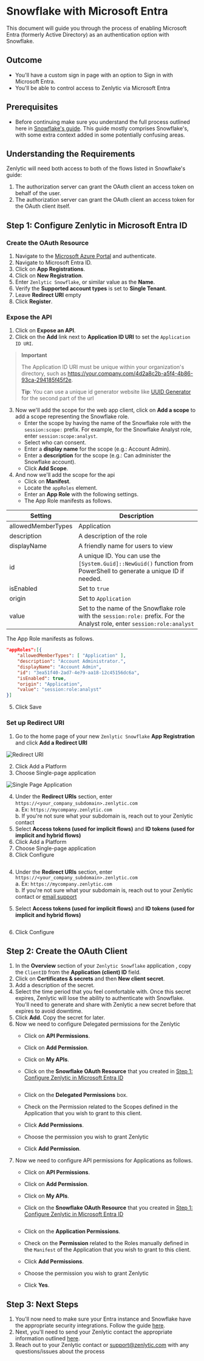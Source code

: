 # Snowflake with Microsoft Entra

This document will guide you through the process of enabling Microsoft Entra (formerly Active Directory) as an authentication option with Snowflake.

## Outcome

* You'll have a custom sign in page with an option to Sign in with Microsoft Entra.
* You'll be able to control access to Zenlytic via Microsoft Entra

## Prerequisites

* Before continuing make sure you understand the full process outlined here in [Snowflake's guide](https://docs.snowflake.com/en/user-guide/oauth-azure#label-configure-oauth-resource-in-microsoft-idp). This guide mostly comprises Snowflake's, with some extra context added in some potentially confusing areas.

## Understanding the Requirements

Zenlytic will need both access to both of the flows listed in Snowflake's guide:

1. The authorization server can grant the OAuth client an access token on behalf of the user.
2. The authorization server can grant the OAuth client an access token for the OAuth client itself.

## Step 1: Configure Zenlytic in Microsoft Entra ID

### Create the OAuth Resource

1. Navigate to the [Microsoft Azure Portal](https://portal.azure.com/) and authenticate.
2. Navigate to Microsoft Entra ID.
3. Click on **App Registrations**.
4. Click on **New Registration**.
5. Enter `Zenlytic Snowflake`, or similar value as the **Name**.
6. Verify the **Supported account types** is set to **Single Tenant**.
7. Leave **Redirect URI** empty
8. Click **Register**.

### Expose the API

1. Click on **Expose an API**.
2. Click on the **Add** link next to **Application ID URI** to set the `Application ID URI`.

> **Important**
>
> The Application ID URI must be unique within your organization's directory, such as https://your.company.com/4d2a8c2b-a5f4-4b86-93ca-294185f45f2e.
>
> **Tip**: You can use a unique id generator website like [UUID Generator](https://www.uuidgenerator.net/) for the second part of the url

3. Now we'll add the scope for the web app client, click on **Add a scope** to add a scope representing the Snowflake role.
   * Enter the scope by having the name of the Snowflake role with the `session:scope:` prefix. For example, for the Snowflake Analyst role, enter `session:scope:analyst`.
   * Select who can consent.
   * Enter a **display name** for the scope (e.g.: Account Admin).
   * Enter a **description** for the scope (e.g.: Can administer the Snowflake account).
   * Click **Add Scope**.
4. And now we'll add the scope for the api
   * Click on **Manifest**.
   * Locate the `appRoles` element.
   * Enter an **App Role** with the following settings.
   * The App Role manifests as follows.

| Setting            | Description                                                                                                               |
| ------------------ | ------------------------------------------------------------------------------------------------------------------------- |
| allowedMemberTypes | Application                                                                                                               |
| description        | A description of the role                                                                                                 |
| displayName        | A friendly name for users to view                                                                                         |
| id                 | A unique ID. You can use the `[System.Guid]::NewGuid()` function from PowerShell to generate a unique ID if needed.       |
| isEnabled          | Set to `true`                                                                                                             |
| origin             | Set to `Application`                                                                                                      |
| value              | Set to the name of the Snowflake role with the `session:role:` prefix. For the Analyst role, enter `session:role:analyst` |

The App Role manifests as follows.

```json
"appRoles":[{
    "allowedMemberTypes": [ "Application" ],
    "description": "Account Administrator.",
    "displayName": "Account Admin",
    "id": "3ea51f40-2ad7-4e79-aa18-12c45156dc6a",
    "isEnabled": true,
    "origin": "Application",
    "value": "session:role:analyst"
}]
```

5. Click Save

### Set up Redirect URI

1. Go to the home page of your new `Zenlytic Snowflake` **App Registration** and click **Add a Redirect URI**

![Redirect URI](../assets/8_authentication/entra-snowflake_image_1.png)

2. Click Add a Platform
3. Choose Single-page application

![Single Page Application](../assets/8_authentication/entra-snowflake_image_2.png)

4. Under the **Redirect URIs** section, enter `https://<your_company_subdomain>.zenlytic.com`\
   a. Ex: `https://mycompany.zenlytic.com`\
   b. If you're not sure what your subdomain is, reach out to your Zenlytic contact
5. Select **Access tokens (used for implicit flows)** and **ID tokens (used for implicit and hybrid flows)**
6. Click Add a Platform
7. Choose Single-page application
8. Click Configure

<figure><img src="../assets/8_authentication/entra-snowflake_image_2.png" alt=""><figcaption></figcaption></figure>

4. Under the **Redirect URIs** section, enter `https://<your_company_subdomain>.zenlytic.com`\
   a. Ex: `https://mycompany.zenlytic.com`\
   b. If you're not sure what your subdomain is, reach out to your Zenlytic contact or [email support](mailto:support@zenlytic.com)
5.  Select **Access tokens (used for implicit flows)** and **ID tokens (used for implicit and hybrid flows)**

    <figure><img src="../assets/8_authentication/entra-snowflake_image_3.png" alt=""><figcaption></figcaption></figure>
6. Click Configure

## Step 2: Create the OAuth Client

1. In the **Overview** section of your `Zenlytic Snowflake` application , copy the `ClientID` from the **Application (client) ID** field.
2. Click on **Certificates & secrets** and then **New client secret**.
3. Add a description of the secret.
4. Select the time period that you feel comfortable with. Once this secret expires, Zenlytic will lose the ability to authenticate with Snowflake. You'll need to generate and share with Zenlytic a new secret before that expires to avoid downtime.
5. Click **Add**. Copy the secret for later.
6. Now we need to configure Delegated permissions for the Zenlytic
   * Click on **API Permissions**.
   * Click on **Add Permission**.
   * Click on **My APIs**.
   *   Click on the **Snowflake OAuth Resource** that you created in [Step 1: Configure Zenlytic in Microsoft Entra ID](microsoft_entra_snowflake.md#step-1-configure-zenlytic-in-microsoft-entra-id)

       <figure><img src="../assets/8_authentication/entra-snowflake_image_4.png" alt=""><figcaption></figcaption></figure>
   * Click on the **Delegated Permissions** box.
   * Check on the Permission related to the Scopes defined in the Application that you wish to grant to this client.
   * Click **Add Permissions**.
   * Choose the permission you wish to grant Zenlytic
   * Click **Add Permission**.
7. Now we need to configure API permissions for Applications as follows.
   * Click on **API Permissions**.
   * Click on **Add Permission**.
   * Click on **My APIs**.
   *   Click on the **Snowflake OAuth Resource** that you created in [Step 1: Configure Zenlytic in Microsoft Entra ID](microsoft_entra_snowflake.md#step-1-configure-zenlytic-in-microsoft-entra-id)

       <figure><img src="../assets/8_authentication/entra-snowflake_image_5.png" alt=""><figcaption></figcaption></figure>
   * Click on the **Application Permissions**.
   * Check on the **Permission** related to the Roles manually defined in the `Manifest` of the Application that you wish to grant to this client.
   * Click **Add Permissions**.
   * Choose the permission you wish to grant Zenlytic
   * Click **Yes**.

## Step 3: Next Steps

1. You'll now need to make sure your Entra instance and Snowflake have the appropriate security integrations. Follow the guide [here](https://docs.snowflake.com/en/user-guide/oauth-azure#collect-azure-ad-information-for-snowflake).
2. Next, you'll need to send your Zenlytic contact the appropriate information outlined [here](entra-snowflake-what-to-send.md).
3. Reach out to your Zenlytic contact or [support@zenlytic.com](mailto:support@zenlytic.com) with any questions/issues about the process
